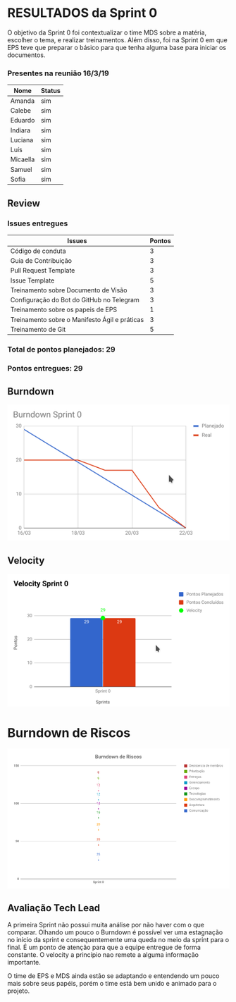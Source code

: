 # RESULTADOS da Sprint 0

O objetivo da Sprint 0 foi contextualizar o time MDS sobre a matéria, escolher o tema, e realizar treinamentos. Além disso, foi na Sprint 0 em que EPS teve que preparar o básico para que tenha alguma base para iniciar os documentos.


### Presentes na reunião 16/3/19

| Nome | Status |
| --------- | -------- |
| Amanda | sim |
| Calebe | sim |
| Eduardo | sim |
| Indiara | sim |
| Luciana | sim |
| Luís | sim |
| Micaella | sim |
| Samuel | sim |
| Sofia | sim |


## Review

### Issues entregues

| Issues | Pontos |
| --------- | -------- |
| Código de conduta | 3 |
| Guia de Contribuição  | 3 |
| Pull Request Template | 3 |
| Issue Template | 5 |
| Treinamento sobre Documento de Visão | 3 |
| Configuração do Bot do GitHub no Telegram | 3 |
| Treinamento sobre os papeis de EPS | 1 |
| Treinamento sobre o Manifesto Ágil e práticas | 3 |
| Treinamento de Git | 5 |


### Total de pontos planejados: 29

### Pontos entregues: 29



## Burndown


![Burndown Sprint 1](../../assets/imgs/burndown/Burndown-Sprint0.png)


## Velocity


![Velocity Sprint 1](../../assets/imgs/velocity/Velocity-Sprint0.png)


# Burndown de Riscos 

![Burndown de Riscos 0](../../assets/imgs/riscos/riscos0.png)


## Avaliação Tech Lead


<p>A primeira Sprint não possui muita análise por não haver com o que comparar. Olhando um pouco o Burndown é possível ver uma estagnação no início da sprint e consequentemente uma queda no meio da sprint para o final. É um ponto de atenção para que a equipe entregue de forma constante. O velocity a princípio nao remete a alguma informação importante. </p>
<p>O time de EPS e MDS ainda estão se adaptando e entendendo um pouco mais sobre seus papéis, porém o time está bem unido e animado para o projeto.</p>